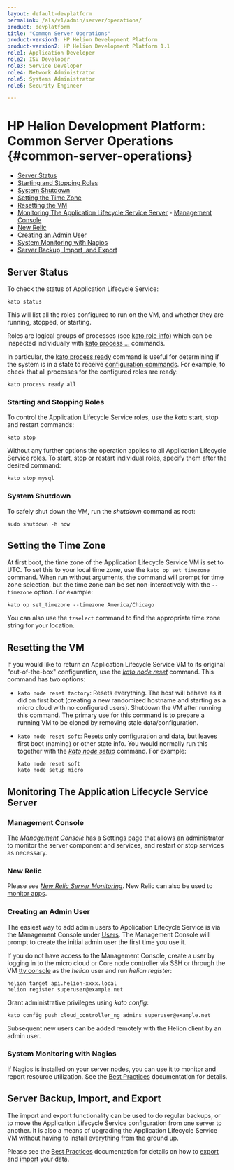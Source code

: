 ```yaml
---
layout: default-devplatform
permalink: /als/v1/admin/server/operations/
product: devplatform
title: "Common Server Operations"
product-version1: HP Helion Development Platform
product-version2: HP Helion Development Platform 1.1
role1: Application Developer
role2: ISV Developer 
role3: Service Developer
role4: Network Administrator
role5: Systems Administrator 
role6: Security Engineer

---
```

<!--PUBLISHED-->

# HP Helion Development Platform: Common Server Operations {#common-server-operations}


- [Server Status](#server-status)
- [Starting and Stopping Roles](#starting-and-stopping-roles)
-   [System Shutdown](#system-shutdown)
-   [Setting the Time Zone](#setting-the-time-zone)
-   [Resetting the VM](#resetting-the-vm)
-   [Monitoring The Application Lifecycle Service Server](#monitoring-the-helion-server)        -   [Management Console](#management-console)
-   [New Relic](#new-relic)
-   [Creating an Admin User](#creating-an-admin-user)
-   [System Monitoring with Nagios](#system-monitoring-with-nagios)
-   [Server Backup, Import, and Export](#server-backup-import-and-export)

Server Status[](#server-status "Permalink to this headline")
-------------------------------------------------------------

To check the status of Application Lifecycle Service:

    kato status

This will list all the roles configured to run on the VM, and whether
they are running, stopped, or starting.

Roles are logical groups of processes (see [kato role info](/als/v1/admin/reference/kato-ref/#kato-command-ref-role-info)) which can be inspected individually with [kato process
...](/als/v1/admin/reference/kato-ref/#kato-command-ref-process-list) commands.

In particular, the [kato process ready](/als/v1/admin/reference/kato-ref/#kato-command-ref-process-ready) command is useful for determining if the system is in a state to receive [configuration commands](/als/v1/admin/server/configuration/#server-configuration). For example, to check that all processes for the configured roles are ready:

    kato process ready all

### Starting and Stopping Roles[](#starting-and-stopping-roles "Permalink to this headline")

To control the Application Lifecycle Service roles, use the *kato* start,
stop and restart commands:

    kato stop

Without any further options the operation applies to all Application Lifecycle Service roles.
To start, stop or restart individual roles, specify them after the
desired command:

    kato stop mysql

### System Shutdown[](#system-shutdown "Permalink to this headline")

To safely shut down the VM, run the *shutdown* command as root:

    sudo shutdown -h now

Setting the Time Zone[](#setting-the-time-zone "Permalink to this headline")
-----------------------------------------------------------------------------

At first boot, the time zone of the Application Lifecycle Service VM is set to UTC. To set this to your local time zone, use the `kato op set_timezone` command. When run without arguments, the command will prompt
for time zone selection, but the time zone can be set non-interactively
with the `--timezone` option. For example:

    kato op set_timezone --timezone America/Chicago

You can also use the `tzselect` command to find the
appropriate time zone string for your location.

Resetting the VM[](#resetting-the-vm "Permalink to this headline")
-------------------------------------------------------------------

If you would like to return an Application Lifecycle Service VM to its original
"out-of-the-box" configuration, use the [*kato node reset*](/als/v1/admin/reference/kato-ref/#kato-command-ref-node-attach) command. This command has two options:

-   `kato node reset factory`: Resets everything.
    The host will behave as it did on first boot (creating a new
    randomized hostname and starting as a micro cloud with no configured
    users). Shutdown the VM after running this command. The primary use
    for this command is to prepare a running VM to be cloned by removing
    stale data/configuration.

-   `kato node reset soft`: Resets only
    configuration and data, but leaves first boot (naming) or other
    state info. You would normally run this together with the [*kato
    node
    setup*](/als/v1/admin/reference/kato-ref/#kato-command-ref-node-attach)
    command. For example:

        kato node reset soft
        kato node setup micro

Monitoring The Application Lifecycle Service Server[](#monitoring-the-helion-server "Permalink to this headline")
-----------------------------------------------------------------------------------------------

### Management Console[](#management-console "Permalink to this headline")

The [*Management Console*](/als/v1/user/console/#management-console) has a Settings page that allows an administrator to monitor the server component and services, and restart or stop services as necessary.

### New Relic[](#new-relic "Permalink to this headline")

Please see [*New Relic Server Monitoring*](/als/v1/admin/best-practices/#bestpractices-nrsysmond). New Relic can also be used to [monitor apps](/als/v1/user/deploy/newrelic/#newrelic).

### Creating an Admin User[](#creating-an-admin-user "Permalink to this headline")

The easiest way to add admin users to Application Lifecycle Service is via the Management
Console under [Users](/als/v1/admin/console/customize/#console-users). The Management Console will prompt to create the initial admin user the first time you use it.

If you do not have access to the Management Console, create a user by logging in to the micro cloud or Core node controller via SSH or through the VM [tty console](/als/v1/user/reference/glossary/#term-tty-console) as the *helion* user and run *helion register*:

    helion target api.helion-xxxx.local
    helion register superuser@example.net

Grant administrative privileges using *kato config*:

    kato config push cloud_controller_ng admins superuser@example.net

Subsequent new users can be added remotely with the Helion client by an admin user.

### System Monitoring with Nagios[](#system-monitoring-with-nagios "Permalink to this headline")

If Nagios is installed on your server nodes, you can use it to monitor
and report resource utilization. See the [Best Practices](/als/v1/admin/best-practices/#bestpractices-nagios) documentation for details.

## Server Backup, Import, and Export[](#server-backup-import-and-export "Permalink to this headline")

The import and export functionality can be used to do regular backups,
or to move the Application Lifecycle Service configuration from one server to another. It is also a means of upgrading the Application Lifecycle Service VM without having to install everything from the ground up.

Please see the [Best Practices](/als/v1/admin/best-practices/#bestpractices-controller-migration) documentation for details on how to [export](/als/v1/admin/best-practices/#bestpractices-migration-export) and [import](/als/v1/admin/best-practices/#bestpractices-migration-import) your data.